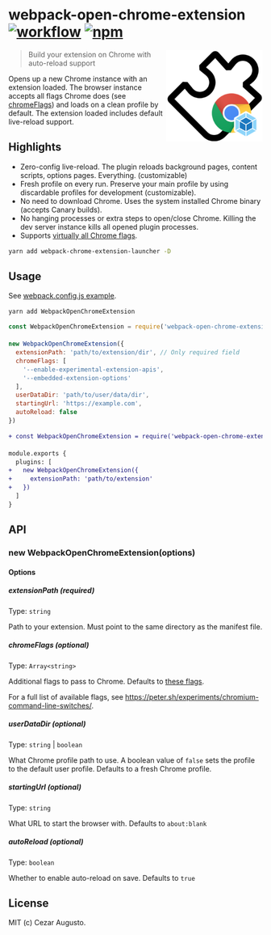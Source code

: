 [action-image]: https://github.com/cezaraugusto/webpack-open-chrome-extension/workflows/CI/badge.svg
[action-url]: https://github.com/cezaraugusto/webpack-open-chrome-extension/actions
[npm-image]: https://img.shields.io/npm/v/webpack-open-chrome-extension.svg
[npm-url]: https://npmjs.org/package/webpack-open-chrome-extension
# webpack-open-chrome-extension [![workflow][action-image]][action-url] [![npm][npm-image]][npm-url]

<img src="./logo.png" align=right height=180>

> Build your extension on Chrome with auto-reload support

Opens up a new Chrome instance with an extension loaded. The browser instance accepts all flags Chrome does (see [chromeFlags](#chromeFlags)) and loads on a clean profile by default. The extension loaded includes default live-reload support.

## Highlights

* Zero-config live-reload. The plugin reloads background pages, content scripts, options pages. Everything. (customizable)
* Fresh profile on every run. Preserve your main profile by using discardable profiles for development (customizable).
* No need to download Chrome. Uses the system installed Chrome binary (accepts Canary builds).
* No hanging processes or extra steps to open/close Chrome. Killing the dev server instance kills all opened plugin processes.
* Supports [virtually all Chrome flags](https://peter.sh/experiments/chromium-command-line-switches/).

```bash
yarn add webpack-chrome-extension-launcher -D
```

## Usage

See [webpack.config.js example](./fixtures/webpack.config.js).

```
yarn add WebpackOpenChromeExtension
```

```js
const WebpackOpenChromeExtension = require('webpack-open-chrome-extension')

new WebpackOpenChromeExtension({
  extensionPath: 'path/to/extension/dir', // Only required field
  chromeFlags: [
    '--enable-experimental-extension-apis',
    '--embedded-extension-options'
  ],
  userDataDir: 'path/to/user/data/dir',
  startingUrl: 'https://example.com',
  autoReload: false
})
```

```diff
+ const WebpackOpenChromeExtension = require('webpack-open-chrome-extension')

module.exports {
  plugins: [
+   new WebpackOpenChromeExtension({
+     extensionPath: 'path/to/extension'
+   })
  ]
}

```

## API

### new WebpackOpenChromeExtension(options)

#### Options

##### extensionPath (required)

Type: `string`

Path to your extension. Must point to the same directory as the manifest file.

##### chromeFlags (optional)

Type: `Array<string>`

Additional flags to pass to Chrome. Defaults to [these flags](https://github.com/GoogleChrome/chrome-launcher/blob/master/src/flags.ts).

For a full list of available flags, see https://peter.sh/experiments/chromium-command-line-switches/.

##### userDataDir (optional)

Type: `string` | `boolean`

What Chrome profile path to use. A boolean value of `false` sets the profile to the default user profile. Defaults to a fresh Chrome profile.

##### startingUrl (optional)

Type: `string`

What URL to start the browser with. Defaults to `about:blank`

##### autoReload (optional)

Type: `boolean`

Whether to enable auto-reload on save. Defaults to `true`

## License

MIT (c) Cezar Augusto.
